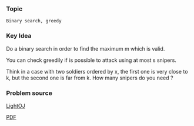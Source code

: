 
### Topic

    Binary search, greedy


### Key Idea

Do a binary search in order to find the maximum m which is valid.

You can check greedily if is possible to attack using at most s snipers.

Think in a case with two soldiers ordered by x, the first one is very close
to k, but the second one is far from k. How many snipers do you need ?


### Problem source

[LightOJ](http://lightoj.com/volume_showproblem.php?problem=1383)

[PDF](http://lightoj.com/volume_showproblem.php?problem=1383&language=english&type=pdf)


